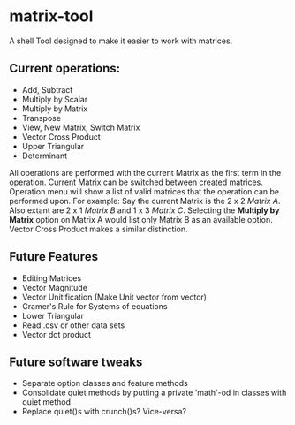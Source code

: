 # matrix-tool
A shell Tool designed to make it easier to work with matrices.
## Current operations:

* Add, Subtract
* Multiply by Scalar
* Multiply by Matrix
* Transpose
* View, New Matrix, Switch Matrix
* Vector Cross Product
* Upper Triangular
* Determinant

All operations are performed with the current Matrix as the first term in the operation. Current Matrix can be switched between created matrices. Operation menu will show a list of valid matrices that the operation can be performed upon. For example: Say the current Matrix is the 2 x 2 *Matrix A*. Also extant are 2 x 1 *Matrix B* and 1 x 3 *Matrix C*. Selecting the **Multiply by Matrix** option on Matrix A would list only Matrix B as an available option. Vector Cross Product makes a similar distinction.

## Future Features
* Editing Matrices
* Vector Magnitude
* Vector Unitification (Make Unit vector from vector)
* Cramer's Rule for Systems of equations
* Lower Triangular
* Read .csv or other data sets
* Vector dot product
## Future software tweaks
* Separate option classes and feature methods
* Consolidate quiet methods by putting a private 'math'-od in classes with quiet method
* Replace quiet()s with crunch()s? Vice-versa?